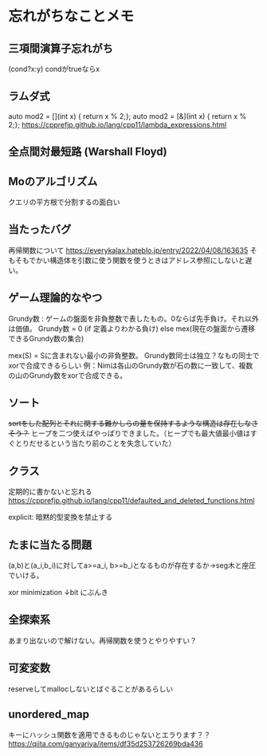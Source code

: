 # 忘れがちなことメモ
## 三項間演算子忘れがち 
(cond?x:y) condがtrueならx 

## ラムダ式
auto mod2 = [](int x) { return x % 2;};
auto mod2 = [&](int x) { return x % 2;};
https://cpprefjp.github.io/lang/cpp11/lambda_expressions.html

## 全点間対最短路 (Warshall Floyd)

## Moのアルゴリズム
クエリの平方根で分割するの面白い

## 当たったバグ
再帰関数について
https://everykalax.hateblo.jp/entry/2022/04/08/163635
そもそもでかい構造体を引数に使う関数を使うときはアドレス参照にしないと遅い。

## ゲーム理論的なやつ
Grundy数 : ゲームの盤面を非負整数で表したもの。0ならば先手負け。それ以外は価値。
Grundy数 = 0 (if 定義よりわかる負け) else mex(現在の盤面から遷移できるGrundy数の集合)

mex(S) = Sに含まれない最小の非負整数。
Grundy数同士は独立？なもの同士でxorで合成できるらしい
例：Nimは各山のGrundy数が石の数に一致して、複数の山のGrundy数をxorで合成できる。

## ソート
~~sortをした配列とそれに関する難かしらの量を保持するような構造は存在しなさそう？~~
ヒープを二つ使えばやっぱりできました。（ヒープでも最大値最小値はすぐとりだせるという当たり前のことを失念していた）

## クラス
定期的に書かないと忘れる
https://cpprefjp.github.io/lang/cpp11/defaulted_and_deleted_functions.html

explicit: 暗黙的型変換を禁止する

## たまに当たる問題
(a,b)と(a_i,b_i)に対してa>=a_i, b>=b_iとなるものが存在するか→seg木と座圧でいける。

xor minimization ↓bit にぶんき

## 全探索系
あまり出ないので解けない。再帰関数を使うとやりやすい？

## 可変変数
reserveしてmallocしないとばぐることがあるらしい

## unordered_map
キーにハッシュ関数を適用できるものじゃないとエラります？？</br>
https://qiita.com/ganyariya/items/df35d253726269bda436
